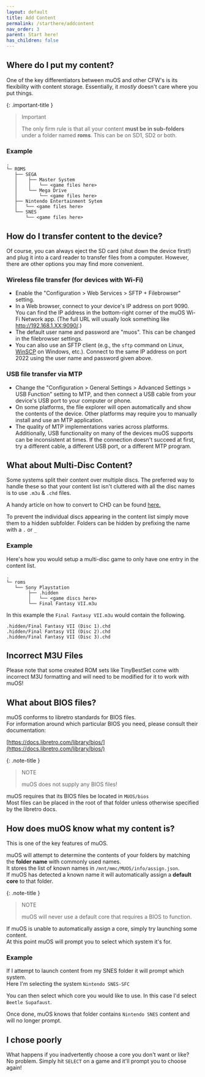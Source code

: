 ```yaml
---
layout: default
title: Add Content
permalink: /starthere/addcontent
nav_order: 3
parent: Start here!
has_children: false
---
```


## Where do I put my content?

One of the key differentiators between muOS and other CFW's is its flexibility with content storage.
Essentially, it _mostly_ doesn't care where you put things.

{: .important-title }
> Important
>
>The only firm rule is that all your content **must be in sub-folders** under a folder named **roms**.
>This can be on SD1, SD2 or both.

### Example

```
.
└─ ROMS
   ├── SEGA
   │    ├── Master System
   │    │   └── <game files here>
   │    └── Mega Drive
   │        └── <game files here>
   ├── Nintendo Entertainment Sytem
   │   └── <game files here>
   └── SNES
       └── <game files here>
```

## How do I transfer content to the device?

Of course, you can always eject the SD card (shut down the device first!) and plug it into a card reader to transfer
files from a computer. However, there are other options you may find more convenient.

### Wireless file transfer (for devices with Wi-Fi)

* Enable the "Configuration > Web Services > SFTP + Filebrowser" setting.
* In a Web browser, connect to your device's IP address on port 9090.
  You can find the IP address in the bottom-right corner of the muOS Wi-Fi Network app.
  (The full URL will usually look something like http://192.168.1.XX:9090/.)
* The default user name and password are "muos". This can be changed in the filebrowser settings.
* You can also use an SFTP client (e.g., the `sftp` command on Linux, [WinSCP](https://winscp.net/) on Windows, etc.).
  Connect to the same IP address on port 2022 using the user name and password given above.

### USB file transfer via MTP

* Change the "Configuration > General Settings > Advanced Settings > USB Function" setting to MTP, and then connect a
  USB cable from your device's USB port to your computer or phone.
* On some platforms, the file explorer will open automatically and show the contents of the device.
  Other platforms may require you to manually install and use an MTP application.
* The quality of MTP implementations varies across platforms.
  Additionally, USB functionality on many of the devices muOS supports can be inconsistent at times.
  If the connection doesn't succeed at first, try a different cable, a different USB port, or a different MTP program.

## What about Multi-Disc Content?

Some systems split their content over multiple discs. The preferred way to handle these so that your content list isn't
cluttered with all the disc names is to use `.m3u` & `.chd` files.

A handy article on how to convert to CHD can be
found [here.](https://wiki.recalbox.com/en/tutorials/utilities/rom-conversion/chdman)

To prevent the individual discs appearing in the content list simply move them to a hidden subfolder. Folders can be
hidden by prefixing the name with a `.` or `_`

### Example

Here's how you would setup a multi-disc game to only have one entry in the content list.

```
.
└─ roms
   └── Sony Playstation
        ├── .hidden
        │   └── <game discs here>
        └── Final Fantasy VII.m3u   
```

In this example the `Final Fantasy VII.m3u` would contain the following.

```
.hidden/Final Fantasy VII (Disc 1).chd
.hidden/Final Fantasy VII (Disc 2).chd
.hidden/Final Fantasy VII (Disc 3).chd
```

## Incorrect M3U Files

Please note that some created ROM sets like TinyBestSet come with incorrect M3U formatting and will need to be modified
for it to work with muOS!

## What about BIOS files?

muOS conforms to libretro standards for BIOS files.  
For information around which particular BIOS you need, please consult their documentation:

[https://docs.libretro.com/library/bios/](https://docs.libretro.com/library/bios/)

{: .note-title }
> NOTE
>
> muOS does not supply any BIOS files!

muOS requires that its BIOS files be located in ``MUOS/bios``  
Most files can be placed in the root of that folder unless otherwise specified by the libretro docs.

## How does muOS know what my content is?

This is one of the key features of muOS.

muOS will attempt to determine the contents of your folders by matching the **folder name** with commonly used names.  
It stores the list of known names in ``/mnt/mmc/MUOS/info/assign.json``.  
If muOS has detected a known name it will automatically assign a **default core** to that folder.

{: .note-title }
> NOTE
>
> muOS will never use a default core that requires a BIOS to function.

If muOS is unable to automatically assign a core, simply try launching some content.  
At this point muOS will prompt you to select which system it's for.

### Example

If I attempt to launch content from my SNES folder it will prompt which system.  
Here I'm selecting the system ``Nintendo SNES-SFC``

You can then select which core you would like to use. In this case I'd select ``Beetle Supafaust``.

Once done, muOS knows that folder contains ``Nintendo SNES`` content and will no longer prompt.

## I chose poorly

What happens if you inadvertently choose a core you don't want or like?  
No problem. Simply hit `SELECT` on a game and it'll prompt you to choose again!
